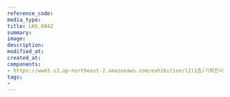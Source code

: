```yaml
---
reference_code:
media_type:
title: LHS_0842
summary:
image:
description:
modified_at:
created_at:
components:
- https://wwm3.s3.ap-northeast-2.amazonaws.com/exhibition/(2)1층/기획전시관2/LHS_0842.jpg
tags:
-
---
```

